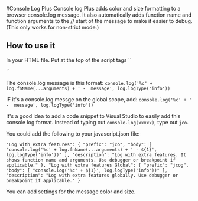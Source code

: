#Console Log Plus
Console log Plus adds color and size formatting to a browser console.log message. It also automatically adds function name and function arguments to the
// start of the message to make it easier to debug. (This only works for non-strict mode.)


## How to use it
In your HTML file. Put at the top of the script tags
``
<script src="./log.js"> </script>
``

The console.log message is this format:
``
console.log('%c' + log.fnName(...arguments) + ' -  message', log.logType('info'))
``

IF it's a console.log messge on the global scope, add:
``
console.log('%c' + ' -  message', log.logType('info'))
``

It's a good idea to add a code snippet to Visual Studio to easily add this console log format. Instead of typing out ``console.log(xxxxx)``, type out ``jco``.

You could add the following to your javascript.json file:

``
"Log with extra features": {
    "prefix": "jco",
	"body": [
        "console.log('%c' + log.fnName(...arguments) + ' - ${1}', log.logType('info'))"
	],
	"description": "Log with extra features. It shows function name and arguments. Use debugger or breakpoint if applicable."
},
"Log with extra features Global": {
	"prefix": "jcog",
	"body": [
        "console.log('%c' + ${1}', log.logType('info'))"
	],
	"description": "Log with extra features globally. Use debugger or breakpoint if applicable."
}
``


You can add settings for the message color and size.

